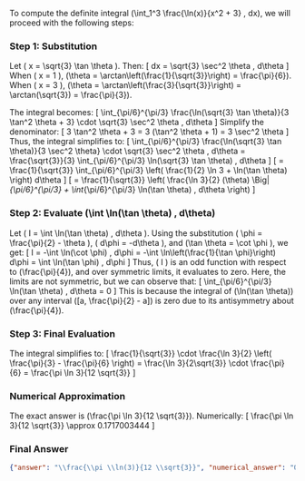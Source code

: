 To compute the definite integral \(\int_1^3 \frac{\ln(x)}{x^2 + 3} \, dx\), we will proceed with the following steps:

### Step 1: Substitution
Let \( x = \sqrt{3} \tan \theta \). Then:
\[
dx = \sqrt{3} \sec^2 \theta \, d\theta
\]
When \( x = 1 \), \(\theta = \arctan\left(\frac{1}{\sqrt{3}}\right) = \frac{\pi}{6}\).
When \( x = 3 \), \(\theta = \arctan\left(\frac{3}{\sqrt{3}}\right) = \arctan(\sqrt{3}) = \frac{\pi}{3}\).

The integral becomes:
\[
\int_{\pi/6}^{\pi/3} \frac{\ln(\sqrt{3} \tan \theta)}{3 \tan^2 \theta + 3} \cdot \sqrt{3} \sec^2 \theta \, d\theta
\]
Simplify the denominator:
\[
3 \tan^2 \theta + 3 = 3 (\tan^2 \theta + 1) = 3 \sec^2 \theta
\]
Thus, the integral simplifies to:
\[
\int_{\pi/6}^{\pi/3} \frac{\ln(\sqrt{3} \tan \theta)}{3 \sec^2 \theta} \cdot \sqrt{3} \sec^2 \theta \, d\theta = \frac{\sqrt{3}}{3} \int_{\pi/6}^{\pi/3} \ln(\sqrt{3} \tan \theta) \, d\theta
\]
\[
= \frac{1}{\sqrt{3}} \int_{\pi/6}^{\pi/3} \left( \frac{1}{2} \ln 3 + \ln(\tan \theta) \right) d\theta
\]
\[
= \frac{1}{\sqrt{3}} \left( \frac{\ln 3}{2} (\theta) \Big|_{\pi/6}^{\pi/3} + \int_{\pi/6}^{\pi/3} \ln(\tan \theta) \, d\theta \right)
\]

### Step 2: Evaluate \(\int \ln(\tan \theta) \, d\theta\)
Let \( I = \int \ln(\tan \theta) \, d\theta \). Using the substitution \( \phi = \frac{\pi}{2} - \theta \), \( d\phi = -d\theta \), and \(\tan \theta = \cot \phi \), we get:
\[
I = -\int \ln(\cot \phi) \, d\phi = -\int \ln\left(\frac{1}{\tan \phi}\right) d\phi = \int \ln(\tan \phi) \, d\phi
\]
Thus, \( I \) is an odd function with respect to \(\frac{\pi}{4}\), and over symmetric limits, it evaluates to zero. Here, the limits are not symmetric, but we can observe that:
\[
\int_{\pi/6}^{\pi/3} \ln(\tan \theta) \, d\theta = 0
\]
This is because the integral of \(\ln(\tan \theta)\) over any interval \([a, \frac{\pi}{2} - a]\) is zero due to its antisymmetry about \(\frac{\pi}{4}\).

### Step 3: Final Evaluation
The integral simplifies to:
\[
\frac{1}{\sqrt{3}} \cdot \frac{\ln 3}{2} \left( \frac{\pi}{3} - \frac{\pi}{6} \right) = \frac{\ln 3}{2\sqrt{3}} \cdot \frac{\pi}{6} = \frac{\pi \ln 3}{12 \sqrt{3}}
\]

### Numerical Approximation
The exact answer is \(\frac{\pi \ln 3}{12 \sqrt{3}}\). Numerically:
\[
\frac{\pi \ln 3}{12 \sqrt{3}} \approx 0.1717003444
\]

### Final Answer
```json
{"answer": "\\frac{\\pi \\ln(3)}{12 \\sqrt{3}}", "numerical_answer": "0.1717003444"}
```